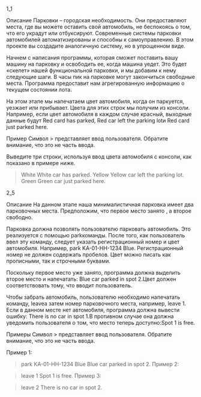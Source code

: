 1_1

Описание
Парковки – городская необходимость. Они предоставляют места, где вы можете оставить свой автомобиль, не беспокоясь о том, что его украдут или отбуксируют. Современные системы парковки автомобилей автоматизированы и способны к самоуправлению. В этом проекте вы создадите аналогичную систему, но в упрощенном виде.

Начнем с написания программы, которая сможет поставить вашу машину на парковку и освободить ее, когда машина уедет. Это будет «скелет» нашей функциональной парковки, и мы добавим к нему следующие шаги. В часы пик на парковке могут закончиться свободные места. Программа предоставит нам агрегированную информацию о текущем состоянии лота.

На этом этапе мы напечатаем цвет автомобиля, когда он паркуется, уезжает или прибывает. Цвета для этих строк мы получим из консоли. Например, если цвет автомобиля в каждом случае красный, выходные данные будут Red card has parked, Red car left the parking lotи Red card just parked here.

Пример
Символ > представляет ввод пользователя. Обратите внимание, что это не часть ввода.

Выведите три строки, используя ввод цвета автомобиля с консоли, как показано в примере ниже.

> White
White car has parked.
> Yellow
Yellow car left the parking lot.
> Green
Green car just parked here.


2_5

Описание
На данном этапе наша минималистичная парковка имеет два парковочных места. Предположим, что первое место занято , а второе свободно.

Парковка должна позволять пользователю парковать автомобиль. Это реализуется с помощью parkкоманды. После того, как пользователь ввел эту команду, следует указать регистрационный номер и цвет автомобиля. Например, park KA-01-HH-1234 Blue. Регистрационный номер не должен содержать пробелов. Цвет можно писать как прописными, так и строчными буквами.

Поскольку первое место уже занято, программа должна выделить второе место и напечатать: Blue car parked in spot 2.Цвет должен соответствовать тому, что вводит пользователь.

Чтобы забрать автомобиль, пользователю необходимо напечатать команду, leaveа затем номер парковочного места, например, leave 1. Если в данном месте нет автомобиля, программа должна вывести ошибку: There is no car in spot 1.В противном случае она должна уведомить пользователя о том, что место теперь доступно:Spot 1 is free.

Примеры
Символ > представляет ввод пользователя. Обратите внимание, что это не часть ввода.

Пример 1:

> park KA-01-HH-1234 Blue
Blue car parked in spot 2.
Пример 2:

> leave 1
Spot 1 is free.
Пример 3:

> leave 2
There is no car in spot 2.
